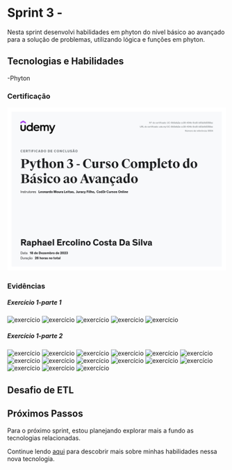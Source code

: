 # Sprint 3 - 

Nesta sprint desenvolvi habilidades em phyton do nível  básico ao avançado para a solução de problemas, utilizando lógica e funções em phyton.

## Tecnologias e Habilidades

-Phyton

### Certificação 

![certicacao phyton](../../images/certificados/certificadophyton.jpg)


### Evidências
##### Exercício 1-parte 1
![exercício](../../images/evidências/p1.png)
![exercício](../../images/evidências/p2.png)
![exercício](../../images/evidências/p3.png)
![exercício](../../images/evidências/p4.png)
![exercício](../../images/evidências/p5.png)

##### Exercício 1-parte 2
![exercício](../../images/evidências/p6.png)
![exercício](../../images/evidências/p7.png)
![exercício](../../images/evidências/p8.png)
![exercício](../../images/evidências/p9.png)
![exercício](../../images/evidências/p10.png)
![exercício](../../images/evidências/p11.png)
![exercício](../../images/evidências/p12.png)
![exercício](../../images/evidências/p13.png)
![exercício](../../images/evidências/p14.png)
![exercício](../../images/evidências/p15.png)
![exercício](../../images/evidências/p16.png)
![exercício](../../images/evidências/p17.png)
![exercício](../../images/evidências/p18.png)
![exercício](../../images/evidências/p19.png)
![exercício](../../images/evidências/p20.png)

## Desafio de ETL



## Próximos Passos

Para o próximo sprint, estou planejando explorar mais a fundo as tecnologias relacionadas.

Continue lendo [aqui](../Sprint4/README.md) para descobrir mais sobre minhas habilidades nessa nova tecnologia.
